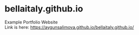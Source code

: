 # bellaitaly.github.io
Example Portfolio Website <br/>
Link is here: https://aygunsalimova.github.io/bellaitaly.github.io/
